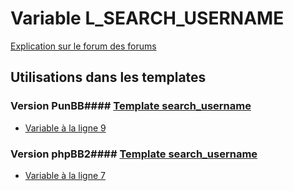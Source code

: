 # Variable L_SEARCH_USERNAME
[Explication sur le forum des forums](http://forum.forumactif.com/t294113-listing-des-variables#L_SEARCH_USERNAME)
## Utilisations dans les templates
### Version PunBB#### [Template search_username](punbb/search_username.md)
* [Variable à la ligne 9](../punbb/search_username.tpl#L9)
### Version phpBB2#### [Template search_username](subsilver/search_username.md)
* [Variable à la ligne 7](../subsilver/search_username.tpl#L7)